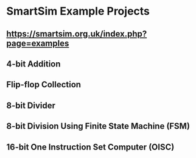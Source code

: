 # SmartSim Example Projects

## https://smartsim.org.uk/index.php?page=examples

## 4-bit Addition

## Flip-flop Collection

## 8-bit Divider

## 8-bit Division Using Finite State Machine (FSM)

## 16-bit One Instruction Set Computer (OISC)
